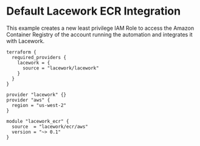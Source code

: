 # Default Lacework ECR Integration

This example creates a new least privilege IAM Role to access the Amazon Container Registry of the account running the automation and integrates it with Lacework.

```hcl
terraform {
  required_providers {
    lacework = {
      source = "lacework/lacework"
    }
  }
}

provider "lacework" {}
provider "aws" {
  region = "us-west-2"
}

module "lacework_ecr" {
  source  = "lacework/ecr/aws"
  version = "~> 0.1"
}
```
